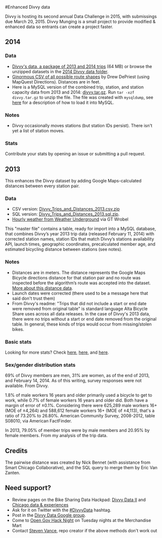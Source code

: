 #Enhanced Divvy data

Divvy is hosting its second annual Data Challenge in 2015, with submissings due March 20, 2015. Divvy Munging is a small project to provide modified & enhanced data so entrants can create a project faster.

## 2014

### Data
* [Divvy's data, a package of 2013 and 2014 trips](https://s3.amazonaws.com/divvy-data/datachallenge/datachallenge.zip) (64 MB) or browse the unzipped datasets in the [2014 Divvy data folder](https://github.com/stevevance/divvy-munging/tree/master/data_from_divvy).
* [Ginormous CSV of all possible route shapes](https://dl.dropboxusercontent.com/u/18777370/Divvy_RouteShapes_ALL-FINAL.csv) by Drew DePriest (using MapQuest Directions). Distances are in feet.
* Here is a MySQL version of the combined trip, station, and station capacity data from 2013 and 2014: [divvy.tar.gz](https://www.dropbox.com/s/4wbukqhfnrbtpfk/divvy.tar.gz?dl=0). Run `tar -xzf divvy.tar.gz` to unzip the file. The file was created with `mysqldump`, see [here](http://www.thegeekstuff.com/2008/09/backup-and-restore-mysql-database-using-mysqldump/) for a description of how to load it into MySQL.

### Notes
* Divvy occasionally moves stations (but station IDs persist). There isn't yet a list of station moves. 

### Stats
Contribute your stats by opening an issue or submitting a pull request. 

## 2013
This enhances the Divvy dataset by adding Google Maps-calculated distances between every station pair. 

### Data
* CSV version:  [Divvy_Trips_and_Distances_2013.csv.zip](https://www.dropbox.com/sh/tsv5xv9qsvbaopd/BU0byzT42w/Divvy_Trips_and_Distances_2013.csv.zip)
* SQL version: [Divvy_Trips_and_Distances_2013.sql.zip](https://www.dropbox.com/sh/tsv5xv9qsvbaopd/5F8RmEjMpe/Divvy_Trips_and_Distances_2013.sql.zip). 
* [Hourly weather from Weather Underground](https://www.dropbox.com/sh/tsv5xv9qsvbaopd/d4yjDfXdiU/chicago_wunderground.txt) via GT Wrobel

This "master file" contains a table, ready for import into a MySQL database, that combines Divvy’s year 2013 trip data (released February 11, 2014) with corrected station names, station IDs that match Divvy’s stations availability API, launch times, geographic coordinates, precalculated member age, and estimated bicycling distance between stations (see notes). 

### Notes
* Distances are in meters. The distance represents the Google Maps Bicycle directions distance for that station pair and no route was inspected before the algorithm’s route was accepted into the dataset. [More about this distance data](https://groups.google.com/forum/#!topic/divvydata/97NdnxCydbw).
* Launch dates were corrected (there used to be a message here that said don't trust them)
* From Divvy's readme: "Trips that did not include a start or end date were removed from original table" is standard language Alta Bicycle Share uses across all data releases. In the case of Divvy's 2013 data, there were no trips without a start or end date removed from the original table. In general, these kinds of trips would occur from missing/stolen bikes.

### Basic stats

Looking for more stats? Check [here](http://j.mp/1flsRDz), [here](http://j.mp/1kFbO6H), and [here](http://j.mp/1mywA6s).

### Sex/gender distribution stats
69% of Divvy members are men, 31% are women, as of the end of 2013, and February 14, 2014. As of this writing, survey responses were not available. From Divvy. 

1.8% of male workers 16 years and older primarily used a bicycle to get to work, while 0.7% of female workers 16 years and older did. Both have a margin of error of ±0.1%. Considering there were 625,289 male workers 16+ (MOE of ±4,264) and 588,612 female workers 16+ (MOE of ±4,113), that's a ratio of 73.20% to 26.80%. American Community Survey, 2008-2012, table S08010, via American FactFinder.

In 2013, 79.05% of member trips were by male members and 20.95% by female members. From my analysis of the trip data. 

## Credits
The pairwise distance was created by Nick Bennet (with assistance from Smart Chicago Collaborative), and the SQL query to merge them by Eric Van Zanten. 

## Need support?
* Review pages on the Bike Sharing Data Hackpad: [Divvy Data II](https://bikesharingdata.hackpad.com/Divvy-Data-II-February-11-2014-WQz3gHkxo0M?r=1) and [Chicago data & experiences](https://bikesharingdata.hackpad.com/Chicago-data-experiences-f1ym6mXft2d)
* Ask for it on Twitter with the [#DivvyData](https://twitter.com/search?q=%23divvydata) hashtag. 
* Post in the [Divvy Data Google group](https://groups.google.com/forum/#!forum/divvydata). 
* Come to [Open Gov Hack Night]([http://opengovhacknight.org) on Tuesday nights at the Merchandise Mart
* Contact [Steven Vance](http://twitter.com/stevevance), repo creator if the above methods don't work out
